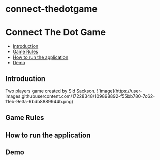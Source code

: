 # connect-thedotgame

<h1>Connect The Dot Game</h1>

<ul>
<li><a href="#introduction">Introduction</a></li>
<li><a href="#game-rules">Game Rules</a></li>
<li><a href="#how-to-run-the-application">How to run the application</a></li>
  <li><a href="#demo">Demo</a></li>
</ul>

<h2 id="introduction">Introduction</h2>
<p> Two players game created by Sid Sackson. 
![image](https://user-images.githubusercontent.com/17228348/109898892-f55bb780-7c62-11eb-9e3a-6bdb8889944b.png)

</p>

<h2 id="game-rules">Game Rules</h2>
<h2 id="how-to-run-the-application">How to run the application</h2>
<h2 id="demo">Demo</h2>
